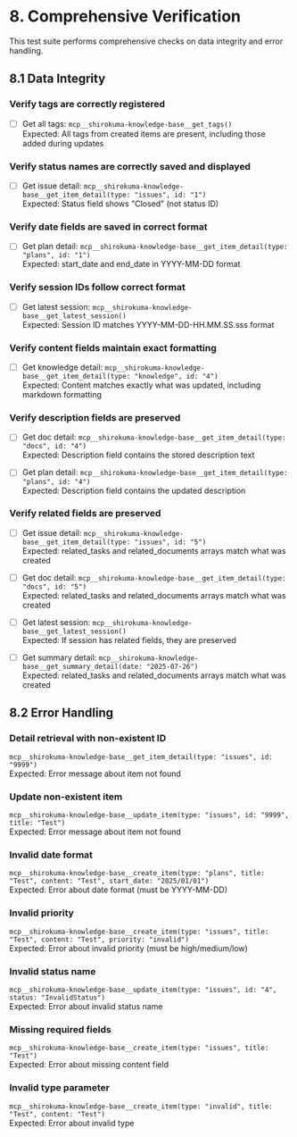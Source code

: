 # 8. Comprehensive Verification

This test suite performs comprehensive checks on data integrity and error handling.

## 8.1 Data Integrity

### Verify tags are correctly registered
- [ ] Get all tags: `mcp__shirokuma-knowledge-base__get_tags()`  
      Expected: All tags from created items are present, including those added during updates

### Verify status names are correctly saved and displayed
- [ ] Get issue detail: `mcp__shirokuma-knowledge-base__get_item_detail(type: "issues", id: "1")`  
      Expected: Status field shows "Closed" (not status ID)

### Verify date fields are saved in correct format
- [ ] Get plan detail: `mcp__shirokuma-knowledge-base__get_item_detail(type: "plans", id: "1")`  
      Expected: start_date and end_date in YYYY-MM-DD format

### Verify session IDs follow correct format
- [ ] Get latest session: `mcp__shirokuma-knowledge-base__get_latest_session()`  
      Expected: Session ID matches YYYY-MM-DD-HH.MM.SS.sss format

### Verify content fields maintain exact formatting
- [ ] Get knowledge detail: `mcp__shirokuma-knowledge-base__get_item_detail(type: "knowledge", id: "4")`  
      Expected: Content matches exactly what was updated, including markdown formatting

### Verify description fields are preserved
- [ ] Get doc detail: `mcp__shirokuma-knowledge-base__get_item_detail(type: "docs", id: "4")`  
      Expected: Description field contains the stored description text

- [ ] Get plan detail: `mcp__shirokuma-knowledge-base__get_item_detail(type: "plans", id: "4")`  
      Expected: Description field contains the updated description

### Verify related fields are preserved
- [ ] Get issue detail: `mcp__shirokuma-knowledge-base__get_item_detail(type: "issues", id: "5")`  
      Expected: related_tasks and related_documents arrays match what was created

- [ ] Get doc detail: `mcp__shirokuma-knowledge-base__get_item_detail(type: "docs", id: "5")`  
      Expected: related_tasks and related_documents arrays match what was created

- [ ] Get latest session: `mcp__shirokuma-knowledge-base__get_latest_session()`  
      Expected: If session has related fields, they are preserved

- [ ] Get summary detail: `mcp__shirokuma-knowledge-base__get_summary_detail(date: "2025-07-26")`  
      Expected: related_tasks and related_documents arrays match what was created

## 8.2 Error Handling

### Detail retrieval with non-existent ID
`mcp__shirokuma-knowledge-base__get_item_detail(type: "issues", id: "9999")`  
Expected: Error message about item not found

### Update non-existent item
`mcp__shirokuma-knowledge-base__update_item(type: "issues", id: "9999", title: "Test")`  
Expected: Error message about item not found

### Invalid date format
`mcp__shirokuma-knowledge-base__create_item(type: "plans", title: "Test", content: "Test", start_date: "2025/01/01")`  
Expected: Error about date format (must be YYYY-MM-DD)

### Invalid priority
`mcp__shirokuma-knowledge-base__create_item(type: "issues", title: "Test", content: "Test", priority: "invalid")`  
Expected: Error about invalid priority (must be high/medium/low)

### Invalid status name
`mcp__shirokuma-knowledge-base__update_item(type: "issues", id: "4", status: "InvalidStatus")`  
Expected: Error about invalid status name

### Missing required fields
`mcp__shirokuma-knowledge-base__create_item(type: "issues", title: "Test")`  
Expected: Error about missing content field

### Invalid type parameter
`mcp__shirokuma-knowledge-base__create_item(type: "invalid", title: "Test", content: "Test")`  
Expected: Error about invalid type